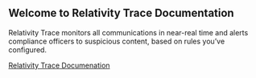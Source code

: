 ## Welcome to Relativity Trace Documentation
Relativity Trace monitors all communications in near-real time and alerts compliance officers to suspicious content, based on rules you’ve configured.

[Relativity Trace Documenation](https://mishakogan.github.io/docs)
